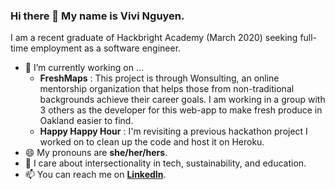 ### Hi there 👋 My name is Vivi Nguyen.

I am a recent graduate of Hackbright Academy (March 2020) seeking full-time employment as a software engineer. 
- 🌱 I’m currently working on ...
  - **FreshMaps** : This project is through Wonsulting, an online mentorship organization that helps those from non-traditional backgrounds achieve their career goals. I am working in a group with 3 others as the developer for this web-app to make fresh produce in Oakland easier to find.
  - **Happy Happy Hour** : I'm revisiting a previous hackathon project I worked on to clean up the code and host it on Heroku.
- 😄 My pronouns are **she/her/hers**.
- 👀 I care about intersectionality in tech, sustainability, and education. 
- 📫 You can reach me on **[LinkedIn](https://www.linkedin.com/in/thuyvi-nguyen/)**.
 
<!--
**vivsnguyen/vivsnguyen** is a ✨ _special_ ✨ repository because its `README.md` (this file) appears on your GitHub profile.

Here are some ideas to get you started:

- 🔭 I’m currently working on ...
- 🌱 I’m currently learning ...
- 👯 I’m looking to collaborate on ...
- 🤔 I’m looking for help with ...
- 💬 Ask me about ...
- 📫 How to reach me: ...
- 😄 Pronouns: ...
- ⚡ Fun fact: ...
-->


